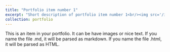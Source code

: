 ```yaml
---
title: "Portfolio item number 1"
excerpt: "Short description of portfolio item number 1<br/><img src='/images/Offshore.JPG)'>"
collection: portfolio
---
```


This is an item in your portfolio. It can be have images or nice text. If you name the file .md, it will be parsed as markdown. If you name the file .html, it will be parsed as HTML. 
